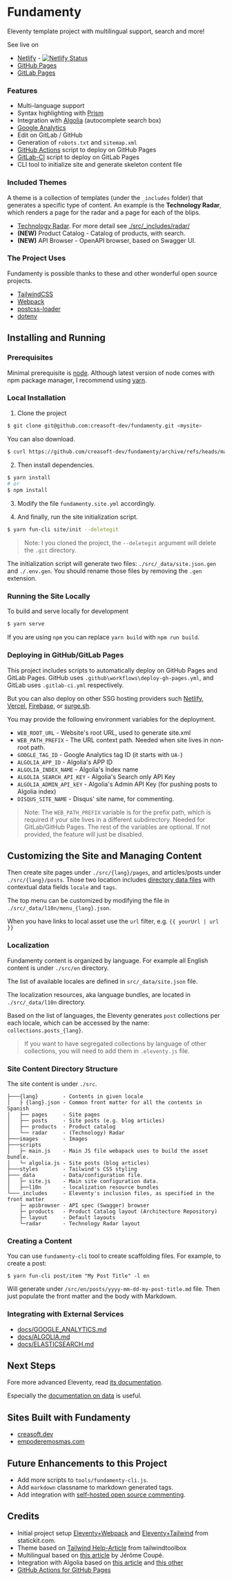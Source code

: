 Fundamenty
==========

Eleventy template project with multilingual support, search and more!

See live on
- [Netlify](https://fundamenty.netlify.app/) - [![Netlify Status](https://api.netlify.com/api/v1/badges/78a62ba4-e24e-45ca-ae9a-62306bf9bed8/deploy-status)](https://app.netlify.com/sites/fundamenty/deploys)
- [GitHub Pages](https://creasoft-dev.github.io/fundamenty/)
- [GitLab Pages](https://creasoft-dev.gitlab.io/projects/fundamenty/)

### Features

- Multi-language support
- Syntax highlighting with [Prism](https://prismjs.com/)
- Integration with [Algolia](https://www.algolia.com/) (autocomplete search box)
- [Google Analytics](https://analytics.google.com/)
- Edit on GitLab / GitHub
- Generation of `robots.txt` and `sitemap.xml`
- [GitHub Actions](https://docs.github.com/en/actions) script to deploy on GitHub Pages
- [GitLab-CI](https://about.gitlab.com/stages-devops-lifecycle/continuous-integration/) script to deploy on GitLab Pages
- CLI tool to initialize site and generate skeleton content file

### Included Themes

A theme is a collection of templates (under the `_includes` folder) that generates a specific type of content.  An example is the **Technology Radar**, which renders a page for the radar and a page for each of the blips.

-  [Technology Radar](https://www.thoughtworks.com/radar). For more detail see [./src/_includes/radar/](./src/_includes/radar/)
- **(NEW)** Product Catalog - Catalog of products, with search.
- **(NEW)** API Browser - OpenAPI browser, based on Swagger UI.

### The Project Uses

Fundamenty is possible thanks to these and other wonderful open source projects.

- [TailwindCSS](https://tailwindcss.com/)
- [Webpack](https://webpack.js.org/)
- [postcss-loader](https://github.com/postcss/postcss-loader)
- [dotenv](https://github.com/motdotla/dotenv)


## Installing and Running

### Prerequisites
Minimal prerequisite is [node](https://nodejs.org/). Although latest version of node comes with
npm package manager, I recommend using [yarn](https://yarnpkg.com/).

### Local Installation 

1. Clone the project
```sh
$ git clone git@github.com:creasoft-dev/fundamenty.git <mysite>
```
You can also download.
```sh
$ curl https://github.com/creasoft-dev/fundamenty/archive/refs/heads/main.zip -L -o fundamenty.zip
```

2. Then install dependencies.
```sh
$ yarn install
# or
$ npm install
```

3. Modify the file `fundamenty.site.yml` accordingly.

4. And finally, run the site initialization script.
```sh
$ yarn fun-cli site/init --deletegit
```
> Note: I you cloned the project, the `--deletegit` argument will delete the `.git` directory.

The initialization script will generate two files: `./src/_data/site.json.gen` and `./.env.gen`. You should rename those
files by removing the `.gen` extension. 

### Running the Site Locally
To build and serve locally for development
```sh
$ yarn serve
```
If you are using `npm` you can replace `yarn build` with `npm run build`.

### Deploying in GitHub/GitLab Pages
This project includes scripts to automatically deploy on GitHub Pages and GitLab Pages. GitHub uses `.github\workflows\deploy-gh-pages.yml`, and GitLab uses `.gitlab-ci.yml` respectively.

But you can also deploy on other SSG hosting providers such [Netlify](https://www.netlify.com/), [Vercel](https://vercel.com/), [Firebase](https://firebase.google.com/), or [surge.sh](https://surge.sh/).

You may provide the following environment variables for the deployment.

- `WEB_ROOT_URL`           - Website's root URL, used to generate site.xml
- `WEB_PATH_PREFIX`        - The URL context path. Needed when site lives in non-root path.
- `GOOGLE_TAG_ID`          - Google Analytics tag ID (it starts with `UA-`)
- `ALGOLIA_APP_ID`         - Algolia's APP ID
- `ALGOLIA_INDEX_NAME`     - Algolia's Index name
- `ALGOLIA_SEARCH_API_KEY` - Algolia's Search only API Key
- `ALGOLIA_ADMIN_API_kEY`  - Algolia's Admin API Key (for pushing posts to Algolia index)
- `DISQUS_SITE_NAME`       - Disqus' site name, for commenting.

> Note: The `WEB_PATH_PREFIX` variable is for the prefix path, which is required if your site lives in a different subdirectory. Needed for GitLab/GitHub Pages.
> The rest of the variables are optional. If not provided, the feature will just be disabled.


## Customizing the Site and Managing Content

Then create site pages under `./src/{lang}/pages`, and articles/posts under `./src/{lang}/posts`.
Those two location includes [directory data files](https://www.11ty.dev/docs/data-template-dir/) with contextual data fields `locale` and `tags`.

The top menu can be customized by modifying the file in `./src/_data/l10n/menu_{lang}.json`.

When you have links to local asset use the `url` filter, e.g. `{{ yourUrl | url }}`

### Localization
Fundamenty content is organized by language. For example all English content is under `./src/en` directory.

The list of available locales are defined in `src/_data/site.json` file.

The localization resources, aka language bundles, are located in `./src/_data/l10n` directory.

Based on the list of languages, the Eleventy generates `post` collections per each locale, which can be accessed by the name: `collections.posts_{lang}`.
> If you want to have segregated collections by language of other collections, you will need to add them in `.eleventy.js` file.


### Site Content Directory Structure
The site content is under `./src`.
```
├───{lang}        - Contents in given locale
│   ├ {lang}.json - Common front matter for all the contents in Spanish
│   ├── pages     - Site pages
│   ├── posts     - Site posts (e.g. blog articles)
│   ├── products  - Product catalog
│   └── radar     - (Technology) Radar
├───images        - Images
├───scripts      
│   ├─ main.js    - Main JS file webapack uses to build the asset bundle.
│   └─ algolia.js - Site posts (blog articles)
├───styles        - Tailwind's CSS styling
├───_data         - Data/configuration file.
│   ├─ site.js    - Main site configuration data.
│   ├──l10n       - localization resource bundles
└───_includes     - Eleventy's inclusion files, as specified in the front matter
    ├─ apibrowser - API spec (Swagger) browser
    ├─ products   - Product Catalog layout (Architecture Repository)
    ├─ layout     - Default layouts
    └─radar       - Technology Radar layout
```

### Creating a Content
You can use `fundamenty-cli` tool to create scaffolding files.
For example, to create a post:
```
$ yarn fun-cli post/item "My Post Title" -l en
```
Will generate under `/src/en/posts/yyyy-mm-dd-my-post-title.md` file. Then just populate the front matter and the body with Markdown.

### Integrating with External Services

- [docs/GOOGLE_ANALYTICS.md](docs/GOOGLE_ANALYTICS.md)
- [docs/ALGOLIA.md](docs/ALGOLIA.md)
- [docs/ELASTICSEARCH.md](docs/ELASTICSEARCH.md)


## Next Steps
Fore more advanced Eleventy, read [its documentation](https://www.11ty.dev/docs/).

Especially the [documentation on data](https://www.11ty.dev/docs/data-eleventy-supplied/) is useful.


## Sites Built with Fundamenty
- [creasoft.dev](https://creasoft.dev)
- [empoderemosmas.com](https://empoderemosmas.com)


## Future Enhancements to this Project
- Add more scripts to `tools/fundamenty-cli.js`.
- Add `markdown` classname to markdown generated tags.
- Add integration with [self-hosted open source commenting](https://lisakov.com/projects/open-source-comments/). 


## Credits
- Initial project setup [Eleventy+Webpack](https://statickit.com/guides/eleventy-webpack) and [Eleventy+Tailwind](https://statickit.com/guides/eleventy-tailwind) from statickit.com.
- Theme based on [Tailwind Help-Article](https://github.com/tailwindtoolbox/Help-Article) from tailwindtoolbox
- Multilingual based on [this article](https://www.webstoemp.com/blog/multilingual-sites-eleventy/) by Jérôme Coupé.
- Integration with Algolia based on [this article](https://www.raymondcamden.com/2020/06/24/adding-algolia-search-to-eleventy-and-netlify) and [this other](https://www.raymondcamden.com/2020/07/01/adding-algolia-search-to-eleventy-and-netlify-part-two)
- [GitHub Actions for GitHub Pages](https://github.com/marketplace/actions/github-pages-action)
